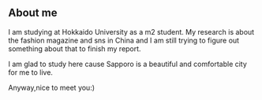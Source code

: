 ## About me

I am studying at Hokkaido University as a m2 student.
My research is about the fashion magazine and sns in China and I am still trying to figure out something about that to finish my report.

I am glad to study here cause Sapporo is a beautiful and comfortable city for me to live.

Anyway,nice to meet you:)

